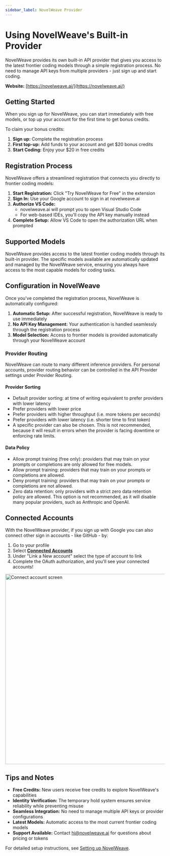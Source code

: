 ```yaml
---
sidebar_label: NovelWeave Provider
---
```


# Using NovelWeave's Built-in Provider

NovelWeave provides its own built-in API provider that gives you access to the latest frontier coding models through a simple registration process. No need to manage API keys from multiple providers - just sign up and start coding.

**Website:** [https://novelweave.ai/](https://novelweave.ai/)

## Getting Started

When you sign up for NovelWeave, you can start immediately with free models, or top up your account for the first time to get bonus credits.

To claim your bonus credits:

1. **Sign up:** Complete the registration process
2. **First top-up:** Add funds to your account and get $20 bonus credits
3. **Start Coding:** Enjoy your $20 in free credits

## Registration Process

NovelWeave offers a streamlined registration that connects you directly to frontier coding models:

1. **Start Registration:** Click "Try NovelWeave for Free" in the extension
2. **Sign In:** Use your Google account to sign in at novelweave.ai
3. **Authorize VS Code:**
    - novelweave.ai will prompt you to open Visual Studio Code
    - For web-based IDEs, you'll copy the API key manually instead
4. **Complete Setup:** Allow VS Code to open the authorization URL when prompted

<!-- <img src="/img/setting-up/signupflow.gif" alt="Sign up and registration flow with NovelWeave" width="600" /> -->

## Supported Models

NovelWeave provides access to the latest frontier coding models through its built-in provider. The specific models available are automatically updated and managed by the NovelWeave service, ensuring you always have access to the most capable models for coding tasks.

## Configuration in NovelWeave

Once you've completed the registration process, NovelWeave is automatically configured:

1. **Automatic Setup:** After successful registration, NovelWeave is ready to use immediately
2. **No API Key Management:** Your authentication is handled seamlessly through the registration process
3. **Model Selection:** Access to frontier models is provided automatically through your NovelWeave account

### Provider Routing

NovelWeave can route to many different inference providers. For personal accounts, provider routing behavior can be controlled in the API Provider settings under Provider Routing.

#### Provider Sorting

- Default provider sorting: at time of writing equivalent to prefer providers with lower latency
- Prefer providers with lower price
- Prefer providers with higher throughput (i.e. more tokens per seconds)
- Prefer providers with lower latency (i.e. shorter time to first token)
- A specific provider can also be chosen. This is not recommended, because it will result in errors when the provider is facing downtime or enforcing rate limits.

#### Data Policy

- Allow prompt training (free only): providers that may train on your prompts or completions are only allowed for free models.
- Allow prompt training: providers that may train on your prompts or completions are allowed.
- Deny prompt training: providers that may train on your prompts or completions are not allowed.
- Zero data retention: only providers with a strict zero data retention policy are allowed. This option is not recommended, as it will disable many popular providers, such as Anthropic and OpenAI.

## Connected Accounts

With the NovelWeave provider, if you sign up with Google you can also connect other sign in accounts - like GitHub - by:

1. Go to your profile
2. Select [**Connected Accounts**](https://app.novelweave.ai/connected-accounts)
3. Under "Link a New account" select the type of account to link
4. Complete the OAuth authorization, and you'll see your connected accounts!

<img src="/docs/img/kilo-provider/connected-accounts.png" alt="Connect account screen" width="600" />

## Tips and Notes

- **Free Credits:** New users receive free credits to explore NovelWeave's capabilities
- **Identity Verification:** The temporary hold system ensures service reliability while preventing misuse
- **Seamless Integration:** No need to manage multiple API keys or provider configurations
- **Latest Models:** Automatic access to the most current frontier coding models
- **Support Available:** Contact [hi@novelweave.ai](mailto:hi@novelweave.ai) for questions about pricing or tokens

For detailed setup instructions, see [Setting up NovelWeave](/getting-started/setting-up).
